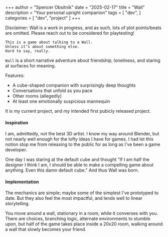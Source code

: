 +++
author = "Spencer Obsitnik"
date = "2025-02-17"
title = "Wall"
description = "Your personal upright companion"
tags = [
  "dev",
]
categories = [
    "dev",
    "project"
]
+++

Disclaimer: Wall is a work in progress, and as such, lots of plot points/beats are omitted.  Please reach out to be considered for playtesting!

```
This is a game about talking to a Wall.  
Unless it’s about something else.  
Hard to say, really.
```

`Wall` is a short narrative adventure about friendship, loneliness, and staring at surfaces for meaning.

Features:
- A cube-shaped companion with surprisingly deep thoughts
- Conversations that unfold as you pace
- Other rooms (allegedly)
- At least one emotionally suspicious mannequin

It is my current project, and my intended first pubicly released project.

#### Inspiration
I am, admittedly, not the best 3D artist.  I know my way around Blender, but not nearly well enough for the lofty ideas I have for games.  I had let this notion stop me from releasing to the public for as long as I've been a game developer.

One day I was staring at the default cube and thought "If I am half the designer I think I am, I should be able to make a compelling game about anything.  Even this damn default cube."  And thus Wall was born.

#### Implementation
The mechanics are simple; maybe some of the simplest I've prototyped to date.  But they also feel the most impactful, and lends well to linear storytelling.

You move around a wall, stationary in a room, while it converses with you.  There are choices, branching logic, alternate environments to stumble upon, but half of the game takes place inside a 20x20 room, walking around a wall that slowly becomes your friend.